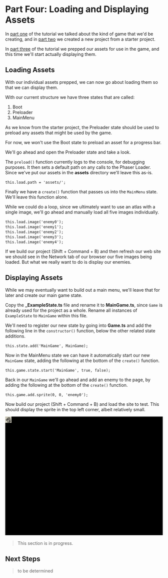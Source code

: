 # Part Four: Loading and Displaying Assets
In [part one](../part-one) of the tutorial we talked about the kind of game that we'd be creating, and in [part two](../part-two) we created a new project from a starter project.

In [part three](../part-three) of the tutorial we prepped our assets for use in the game, and this time we'll start actually displaying them.

## Loading Assets
With our individual assets prepped, we can now go about loading them so that we can display them.

With our current structure we have three states that are called:

1. Boot
2. Preloader
3. MainMenu

As we know from the starter project, the Preloader state should be used to preload any assets that might be used by the game.

For now, we won't use the Boot state to preload an asset for a progress bar.

We'll go ahead and open the Preloader state and take a look.

The `preload()` function currently logs to the console, for debugging purposes. It then sets a default path on any calls to the Phaser Loader. Since we've put our assets in the **assets** directory we'll leave this as-is.

	this.load.path = 'assets/';

Finally we have a `create()` function that passes us into the `MainMenu` state. We'll leave this function alone.

While we could do a loop, since we ultimately want to use an atlas with a single image, we'll go ahead and manually load all five images individually.

	this.load.image('enemy0');
	this.load.image('enemy1');
	this.load.image('enemy2');
	this.load.image('enemy3');
	this.load.image('enemy4');

If we build our project (Shift + Command + B) and then refresh our web site we should see in the Network tab of our browser our five images being loaded. But what we really want to do is display our enemies.

## Displaying Assets

While we may eventually want to build out a main menu, we'll leave that for later and create our main game state.

Copy the **_ExampleState.ts** file and rename it to **MainGame.ts**, since `Game` is already used for the project as a whole. Rename all instances of `ExampleState` to `MainGame` within this file.

We'll need to register our new state by going into **Game.ts** and add the following line in the `constructor()` function, below the other related state additions.

	this.state.add('MainGame', MainGame);

Now in the MainMenu state we can have it automatically start our new `MainGame` state, adding the following at the bottom of the `create()` function.

	this.game.state.start('MainGame', true, false);

Back in our `MainGame` we'll go ahead and add an enemy to the page, by adding the following at the bottom of the `create()` function.

	this.game.add.sprite(0, 0, 'enemy0');

Now build our project (Shift + Command + B) and load the site to test. This should display the sprite in the top left corner, albeit relatively small.

![Sprite in the top left corner of the game](../tutorial-images/part-four-first-image.png)



> This section is in progress.





## Next Steps
> to be determined

[lucky-enemies]: https://luckycassette.itch.io/lucky-bestiary-gb
[imagemagick]: https://www.imagemagick.org
